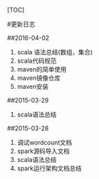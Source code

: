 [TOC]

#更新日志

##2016-04-02

1. scala 语法总结(数组，集合)  
2. ​scala代码规范  
3. maven的简单使用  
4. maven镜像仓库 
5. maven安装

##2015-03-29

1. scala语法总结    


##2015-03-28

1. 调试wordcount文档  
2. spark源码导入文档  
3. scala语法总结  
4. spark运行架构文档总结